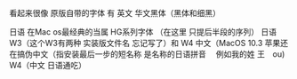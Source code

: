 看起来很像 原版自带的字体 有
英文 华文黑体（黑体和细黑）

日语 在Mac os最经典的当属 HG系列字体
（在这里 只提后半段的序列）
日语 W3（这个W3有两种 实装版文件名 忘记写了）和 W4
中文（MacOS 10.3 苹果还在搞伪中文（指安装最后一步的短名称 是名称的日语拼音　 例如我的姓  王　ou)
W4（中文 日语通吃）